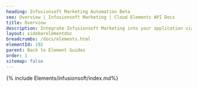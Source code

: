 ```yaml
---
heading: Infusionsoft Marketing Automation Beta
seo: Overview | Infusionsoft Marketing | Cloud Elements API Docs
title: Overview
description: Integrate Infusionsoft Marketing into your application via the Cloud Elements APIs.
layout: sidebarelementdoc
breadcrumbs: /docs/elements.html
elementId: 192
parent: Back to Element Guides
order: 1
sitemap: false
---
```


{% include Elements/infusionsoft/index.md%}
